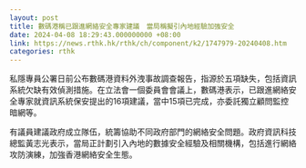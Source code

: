 ```yaml
---
layout: post
title: 數碼港稱已跟進網絡安全專家建議　當局稱擬引內地經驗加強安全
date: 2024-04-08 18:29:43.000000000 +08:00
link: https://news.rthk.hk/rthk/ch/component/k2/1747979-20240408.htm
categories: rthk
---
```


私隱專員公署日前公布數碼港資料外洩事故調查報告，指源於五項缺失，包括資訊系統欠缺有效偵測措施。在立法會一個委員會會議上，數碼港表示，已跟進網絡安全專家就資訊系統保安提出的16項建議，當中15項已完成，亦委託獨立顧問監控暗網等。

有議員建議政府成立隊伍，統籌協助不同政府部門的網絡安全問題。政府資訊科技總監黃志光表示，當局正計劃引入內地的數據安全經驗及相關機構，包括進行網絡攻防演練，加強香港網絡安全生態。

